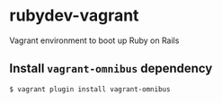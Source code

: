 # rubydev-vagrant
Vagrant environment to boot up Ruby on Rails

## Install `vagrant-omnibus` dependency

```sh
$ vagrant plugin install vagrant-omnibus
```